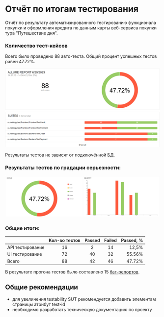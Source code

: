 # Отчёт по итогам тестирования
Отчёт по результату автоматизированного тестированию функционала покупки и оформления кредита по данным карты веб-сервиса покупки тура
"Путешествие дня".

### Количество тест-кейсов
Всего было проведено 88 авто-теста. Общий процент успешных тестов равен 47.72%.

![](pic/img.png)

Результаты тестов не зависят от подключённой БД.

### Результаты тестов по градации серьезности:

![](pic/img_1.png)


### Общие итоги:

|                  | Кол-во тестов | Passed | Failed | Passed, % |
|:-----------------|:-------------:|:------:|:------:|----------:|
| API тестирование |      16       |   2    |   14   |     12,5% |
| UI тестирование  |      72       |   40   |   32   |    55.56% |
| Всего            |      88       |   42   |   46   |    47.72% |

В результате прогона тестов было составлено 15 [баг-репортов](https://github.com/Helena1199/DiplomQA/issues).

## Общие рекомендации

- для увеличения testability SUT рекомендуется добавить элементам страницы атрибут test-id
- необходимо разработать техническую документацию по проекту
